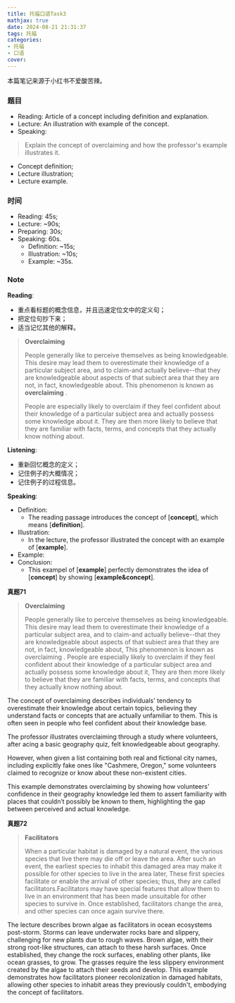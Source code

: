 ```yaml
---
title: 托福口语Task3
mathjax: true
date: 2024-08-21 21:31:37
tags: 托福
categories:
- 托福
- 口语
cover:
---
```

本篇笔记来源于小红书不爱酸苦辣。

### 题目
- Reading: Article of a concept including definition and explanation.
- Lecture: An illustration with example of the concept.
- Speaking:
> Explain the concept of overclaiming and how the professor's example illustrates it.
  -  Concept definition;
  -  Lecture illustration;
  -  Lecture example.
### 时间
- Reading: 45s;
- Lecture: ~90s;
- Preparing: 30s;
- Speaking: 60s.
  - Definition: ~15s;
  - Illustration: ~10s;
  - Example: ~35s.

### Note

**Reading**:
- 重点看标题的概念信息，并且迅速定位文中的定义句；
- 把定位句抄下来；
- 适当记忆其他的解释。

> **Overclaiming**
> 
> People generally like to perceive themselves as being knowledgeable. This desire may lead them to overestimate their knowledge of a particular subject area, and to claim-and actually believe--that they are knowledgeable about aspects of that subiect area that they are not, in fact, knowledgeable about. This phenomenon is known as **overclaiming** . 
> 
> People are especially likely to overclaim if they feel confident about their knowledge of a particular subject area and actually possess some knowledge about it. They are then more likely to believe that they are familiar with facts, terms, and concepts that they actually know nothing about.


**Listening**:
- 重新回忆概念的定义；
- 记住例子的大概情况；
- 记住例子的过程信息。

**Speaking**:
- Definition:
  - The reading passage introduces the concept of [**concept**], which means [**definition**].
- Illustration:
  - In the lecture, the professor illustrated the concept with an example of [**example**].
- Example:
- Conclusion:
  - This exampel of [**example**] perfectly demonstrates the idea of [**concept**] by showing [**example&concept**].



**真题71**

> **Overclaiming**
> 
> People generally like to perceive themselves as being knowledgeable. This desire may lead them to overestimate their knowledge of a particular subject area, and to claim-and actually believe--that they are knowledgeable about aspects of that subiect area that they are not, in fact, knowledgeable about, This phenomenon is known as overclaiming . People are especially likely to overclaim if they feel confident about their knowledge of a particular subject area and actually possess some knowledge about it, They are then more likely to believe that they are familiar with facts, terms, and concepts that they actually know nothing about.

The concept of overclaiming describes individuals' tendency to overestimate their knowledge about certain topics, believing they understand facts or concepts that are actually unfamiliar to them. This is often seen in people who feel confident about their knowledge base. 

The professor illustrates overclaiming through a study where volunteers, after acing a basic geography quiz, felt knowledgeable about geography. 

However, when given a list containing both real and fictional city names, including explicitly fake ones like "Cashmere, Oregon," some volunteers claimed to recognize or know about these non-existent cities. 

This example demonstrates overclaiming by showing how volunteers' confidence in their geography knowledge led them to assert familiarity with places that couldn’t possibly be known to them, highlighting the gap between perceived and actual knowledge.

**真题72**

> **Facilitators**
> 
> When a particular habitat is damaged by a natural event, the various species that live there may die off or leave the area. After such an event, the earliest species to inhabit this damaged area may make it possible for other species to live in the area later, These first species facilitate or enable the arrival of other species; thus, they are called facilitators.Facilitators may have special features that allow them to live in an environment that has been made unsuitable for other species to survive in. Once established, facilitators change the area, and other species can once again survive there.

The lecture describes brown algae as facilitators in ocean ecosystems post-storm. Storms can leave underwater rocks bare and slippery, challenging for new plants due to rough waves. Brown algae, with their strong root-like structures, can attach to these harsh surfaces. Once established, they change the rock surfaces, enabling other plants, like ocean grasses, to grow. The grasses require the less slippery environment created by the algae to attach their seeds and develop. This example demonstrates how facilitators pioneer recolonization in damaged habitats, allowing other species to inhabit areas they previously couldn't, embodying the concept of facilitators.